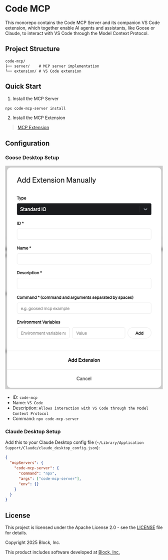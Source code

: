 # Code MCP

This monorepo contains the Code MCP Server and its companion VS Code extension, which together enable AI agents and assistants, like Goose or Claude, to interact with VS Code through the Model Context Protocol.

## Project Structure

```
code-mcp/
├── server/    # MCP server implementation
└── extension/ # VS Code extension
```

## Quick Start

1. Install the MCP Server

```bash
npx code-mcp-server install
```

2. Install the MCP Extension

> [MCP Extension](https://marketplace.visualstudio.com/items?itemName=gertig.mcp-extension)

## Configuration

### Goose Desktop Setup

![Goose Settings](assets/GooseSettings.png)

- ID: `code-mcp`
- Name: `VS Code`
- Description: `Allows interaction with VS Code through the Model Context Protocol`
- Command: `npx code-mcp-server`

### Claude Desktop Setup

Add this to your Claude Desktop config file (`~/Library/Application Support/Claude/claude_desktop_config.json`):

```json
{
  "mcpServers": {
    "code-mcp-server": {
      "command": "npx",
      "args": ["code-mcp-server"],
      "env": {}
    }
  }
}
```

## License

This project is licensed under the Apache License 2.0 - see the [LICENSE](LICENSE) file for details.

Copyright 2025 Block, Inc.

This product includes software developed at [Block, Inc.](https://block.xyz/)
